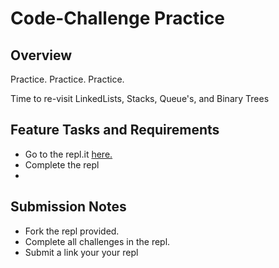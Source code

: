 # Code-Challenge Practice

## Overview

Practice. Practice. Practice.

Time to re-visit LinkedLists, Stacks, Queue's, and Binary Trees

## Feature Tasks and Requirements

- Go to the repl.it [here.](https://replit.com/@RogerThomas1/Iteration-Practice-Python1)
- Complete the repl
-

## Submission Notes
- Fork the repl provided.
- Complete all challenges in the repl.
- Submit a link your your repl
